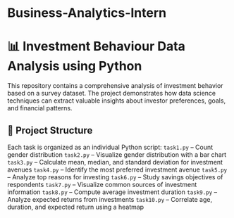 # Business-Analytics-Intern
# 📊 Investment Behaviour Data Analysis using Python

This repository contains a comprehensive analysis of investment behavior based on a survey dataset. The project demonstrates how data science techniques can extract valuable insights about investor preferences, goals, and financial patterns.

## 📁 Project Structure

Each task is organized as an individual Python script:
`task1.py` – Count gender distribution
`task2.py` – Visualize gender distribution with a bar chart
`task3.py` – Calculate mean, median, and standard deviation for investment avenues
`task4.py` – Identify the most preferred investment avenue
`task5.py` – Analyze top reasons for investing
`task6.py` – Study savings objectives of respondents
`task7.py` – Visualize common sources of investment information
`task8.py` – Compute average investment duration
`task9.py` – Analyze expected returns from investments
`task10.py` – Correlate age, duration, and expected return using a heatmap


